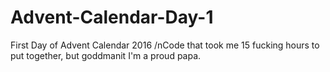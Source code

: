 # Advent-Calendar-Day-1
First Day of Advent Calendar 2016
/nCode that took me 15 fucking hours to put together, but goddmanit I'm a proud papa.
